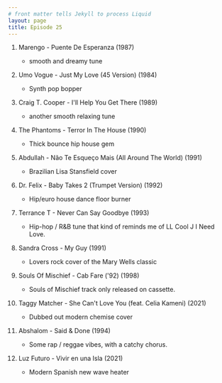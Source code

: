 ```yaml
---
# front matter tells Jekyll to process Liquid
layout: page
title: Episode 25
---
```

01. Marengo - Puente De Esperanza (1987)
	* smooth and dreamy tune

02. Umo Vogue - Just My Love (45 Version) (1984)
	* Synth pop bopper

03. Craig T. Cooper - I'll Help You Get There (1989)
	* another smooth relaxing tune

04. The Phantoms - Terror In The House (1990)
	* Thick bounce hip house gem

05. Abdullah - Não Te Esqueço Mais (All Around The World) (1991)
	* Brazilian Lisa Stansfield cover

06. Dr. Felix - Baby Takes 2 (Trumpet Version) (1992)
	* Hip/euro house dance floor burner

07. Terrance T - Never Can Say Goodbye (1993)
	* Hip-hop / R&B tune that kind of reminds me of LL Cool J I Need Love.

08. Sandra Cross - My Guy (1991)
	* Lovers rock cover of the Mary Wells classic

09. Souls Of Mischief - Cab Fare ('92) (1998)
	* Souls of Mischief track only released on cassette.

10. Taggy Matcher - She Can't Love You (feat. Celia Kameni) (2021)
	* Dubbed out modern chemise cover

11. Abshalom - Said & Done (1994)
	* Some rap / reggae vibes, with a catchy chorus.

12. Luz Futuro - Vivir en una Isla (2021)
	* Modern Spanish new wave heater
